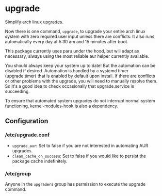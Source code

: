 # upgrade

Simplify arch linux upgrades.

Now there is one command, `upgrade`, to upgrade your entire arch linux system with zero required user input unless there are conflicts. It also runs automatically every day at 5:30 am and 15 minutes after boot.

This package currently uses paru under the hood, but will adapt as necessary, always using the most reliable aur helper currently available.

You should always keep your system up to date! But the automation can be disabled if desired. Automation is handled by a systemd timer (upgrade.timer) that is enabled by default upon install. If there are conflicts or other problems with the upgrade, you will need to manually resolve them. So it's a good idea to check occasionally that upgrade.service is succeeding.

To ensure that automated system upgrades do not interrupt normal system functioning, kernel-modules-hook is also a dependency.

## Configuration

### /etc/upgrade.conf

- `upgrade_aur`: Set to false if you are not interested in automating AUR upgrades.
- `clean_cache_on_success`: Set to false if you would like to persist the package cache indefinitely.

### /etc/group

Anyone in the `upgraders` group has permission to execute the upgrade command.
